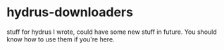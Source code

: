 # hydrus-downloaders
stuff for hydrus I wrote, could have some new stuff in future. You should know how to use them if you're here.
